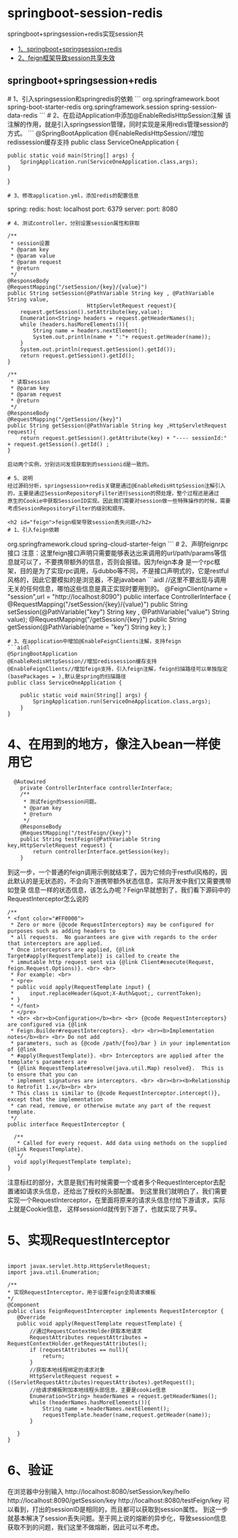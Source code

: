 # springboot-session-redis
springboot+springsession+redis实现session共
* [1、springboot+springsession+redis](#session)
* [2、feign框架导致session共享失效](#feign)

<h2 id="session">springboot+springsession+redis</h2>
# 1、引入springsession和springredis的依赖
```
        <dependency>
            <groupId>org.springframework.boot</groupId>
            <artifactId>spring-boot-starter-redis</artifactId>
        </dependency>
        <dependency>
            <groupId>org.springframework.session</groupId>
            <artifactId>spring-session-data-redis</artifactId>
        </dependency>
```
# 2、在启动Application中添加@EnableRedisHttpSession注解
该注解的作用，就是引入springsession管理，同时实现是采用redis管理session的方式。
```
@SpringBootApplication
@EnableRedisHttpSession//增加redissession缓存支持
public class ServiceOneApplication {

    public static void main(String[] args) {
        SpringApplication.run(ServiceOneApplication.class,args);
    }
}
```
# 3、修改application.yml，添加redis的配置信息
```
spring:
  redis:
    host: localhost
    port: 6379
server:
  port: 8080
```
# 4、测试controller，分别设置session属性和获取
```
    /**
     * session设置
     * @param key
     * @param value
     * @param request
     * @return
     */
    @ResponseBody
    @RequestMapping("/setSession/{key}/{value}")
    public String setSession(@PathVariable String key , @PathVariable String value,
                             HttpServletRequest request){
        request.getSession().setAttribute(key,value);
        Enumeration<String> headers = request.getHeaderNames();
        while (headers.hasMoreElements()){
            String name = headers.nextElement();
            System.out.println(name + ":"+ request.getHeader(name));
        }
        System.out.println(request.getSession().getId());
        return request.getSession().getId();
    }

    /**
     * 读取session
     * @param key
     * @param request
     * @return
     */
    @ResponseBody
    @RequestMapping("/getSession/{key}")
    public String getSession(@PathVariable String key ,HttpServletRequest request){
        return request.getSession().getAttribute(key) + "---- sessionId:" + request.getSession().getId() ;
    }
```
启动两个实例，分别访问发现获取到的sessionid是一致的。

# 5、说明
经过源码分析，springsession+redis关键是通过@EnableRedisHttpSession注解引入的，主要是通过SessionRepositoryFilter进行session的预处理，整个过程还是通过
原生的Cookie中获取SessionID实现。因此我们需要对session做一些特殊操作的时候，需要考虑SessionRepositoryFilter的级别和顺序。

<h2 id="feign">feign框架导致session丢失问题</h2>
# 1、引入feign依赖
```
<dependency>
    <groupId>org.springframework.cloud</groupId>
    <artifactId>spring-cloud-starter-feign</artifactId>
</dependency>
```
# 2、声明feignrpc接口
注意：这里feign接口声明只需要能够表达出来调用的url/path/params等信息就可以了，不要携带额外的信息，否则会报错。因为feign本身
是一个rpc框架，目的是为了实现rpc调用，与dubbo等不同，不是接口声明式的，它是restful风格的，因此它要模拟的是浏览器，不是javabean
```aidl
//这里不要出现与调用无关的任何信息，哪怕这些信息是真正实现时要用到的。
@FeignClient(name = "session",url = "http://localhost:8090")
public interface ControllerInterface {
    @RequestMapping("/setSession/{key}/{value}")
    public String setSession(@PathVariable("key") String key , @PathVariable("value") String value);
    @RequestMapping("/getSession/{key}")
    public String getSession(@PathVariable(name = "key") String key );
}

```
# 3、在application中增加@EnableFeignClients注解，支持feign
```aidl
@SpringBootApplication
@EnableRedisHttpSession//增加redissession缓存支持
@EnableFeignClients//增加feign支持，引入feign注解，feign扫描路径可以单独指定(basePackages = ),默认是spring的扫描路径
public class ServiceOneApplication {

    public static void main(String[] args) {
        SpringApplication.run(ServiceOneApplication.class,args);
    }
}
```
# 4、在用到的地方，像注入bean一样使用它
```aidl
  @Autowired
    private ControllerInterface controllerInterface;
    /**
     * 测试feign的session问题。
     * @param key
     * @return
     */
    @ResponseBody
    @RequestMapping("/testFeign/{key}")
    public String testFeign(@PathVariable String key,HttpServletRequest request) {
        return controllerInterface.getSession(key);
    }
```
到这一步，一个普通的feign调用示例就结束了，因为它倾向于restful风格的，因此默认的是无状态的，不会向下游携带额外状态信息，实际开发中我们又需要携带如登录
信息一样的状态信息，该怎么办呢？Feign早就想到了，我们看下源码中的RequestInterceptor怎么说的
```aidl
/**
* <font color="#FF0000">
 * Zero or more {@code RequestInterceptors} may be configured for purposes such as adding headers to
 * all requests.  No guarantees are give with regards to the order that interceptors are applied.
 * Once interceptors are applied, {@link Target#apply(RequestTemplate)} is called to create the
 * immutable http request sent via {@link Client#execute(Request, feign.Request.Options)}. <br> <br>
 * For example: <br>
 * <pre>
 * public void apply(RequestTemplate input) {
 *     input.replaceHeader(&quot;X-Auth&quot;, currentToken);
 * }
 * </font>
 * </pre>
 * <br> <br><b>Configuration</b><br> <br> {@code RequestInterceptors} are configured via {@link
 * Feign.Builder#requestInterceptors}. <br> <br><b>Implementation notes</b><br> <br> Do not add
 * parameters, such as {@code /path/{foo}/bar } in your implementation of {@link
 * #apply(RequestTemplate)}. <br> Interceptors are applied after the template's parameters are
 * {@link RequestTemplate#resolve(java.util.Map) resolved}.  This is to ensure that you can
 * implement signatures are interceptors. <br> <br><br><b>Relationship to Retrofit 1.x</b><br> <br>
 * This class is similar to {@code RequestInterceptor.intercept()}, except that the implementation
 * can read, remove, or otherwise mutate any part of the request template.
 */
public interface RequestInterceptor {

  /**
   * Called for every request. Add data using methods on the supplied {@link RequestTemplate}.
   */
  void apply(RequestTemplate template);
}
```
注意标红的部分，大意是我们有时候需要一个或者多个RequestInterceptor去配置诸如请求头信息，还给出了授权的头部配置。
到这里我们就明白了，我们需要实现一个RequestInterceptor，在里面将原来的请求头信息付给下游请求，实际上就是Cookie信息，
这样sessionId就传到下游了，也就实现了共享。
# 5、实现RequestInterceptor
 ```aidl

import javax.servlet.http.HttpServletRequest;
import java.util.Enumeration;

/**
 * 实现RequestInterceptor，用于设置feign全局请求模板
 */
@Component
public class FeignRequestIntercepter implements RequestInterceptor {
    @Override
    public void apply(RequestTemplate requestTemplate) {
        //通过RequestContextHolder获取本地请求
        RequestAttributes requestAttributes = RequestContextHolder.getRequestAttributes();
        if (requestAttributes == null){
            return;
        }
        //获取本地线程绑定的请求对象
        HttpServletRequest request = ((ServletRequestAttributes)requestAttributes).getRequest();
        //给请求模板附加本地线程头部信息，主要是cookie信息
        Enumeration<String> headerNames = request.getHeaderNames();
        while (headerNames.hasMoreElements()){
            String name = headerNames.nextElement();
            requestTemplate.header(name,request.getHeader(name));
        }

    }
}

```
# 6、验证
在浏览器中分别输入
http://localhost:8080/setSession/key/hello
http://localhost:8090/getSession/key
http://localhost:8080/testFeign/key
可以看到，打出的sessionID是相同的，而且都可以获取到session属性。
到这一步就基本解决了session丢失问题。至于网上说的熔断的异步化，导致session信息获取不到的问题，我们这里不做熔断，因此可以不考虑。
